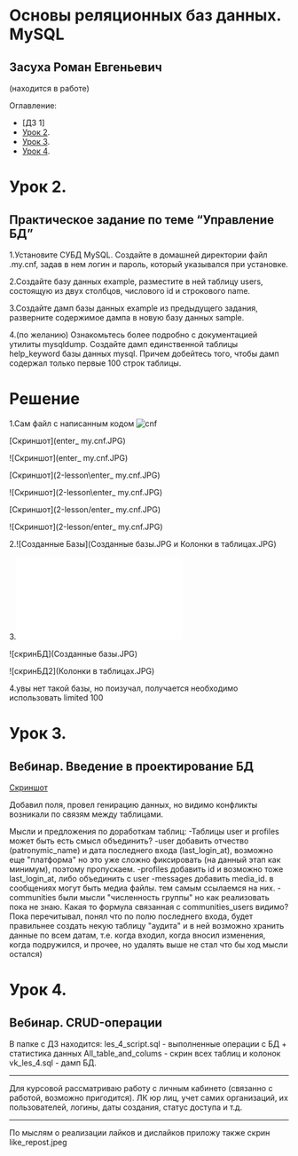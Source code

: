 # Основы реляционных баз данных. MySQL
## Засуха Роман Евгеньевич
(находится в работе)

Оглавление:
- [ДЗ 1]
- [Урок 2](#Урок-2).
- [Урок 3](#Урок-3).
- [Урок 4](#Урок-4).


# Урок 2.
## Практическое задание по теме “Управление БД”

1.Установите СУБД MySQL. Создайте в домашней директории файл .my.cnf, задав в нем логин и пароль, который указывался при установке.

2.Создайте базу данных example, разместите в ней таблицу users, состоящую из двух столбцов, числового id и строкового name.

3.Создайте дамп базы данных example из предыдущего задания, разверните содержимое дампа в новую базу данных sample.

4.(по желанию) Ознакомьтесь более подробно с документацией утилиты mysqldump. Создайте дамп единственной таблицы help_keyword базы данных mysql. Причем добейтесь того, чтобы дамп содержал только первые 100 строк таблицы.

# Решение

1.Сам файл с написанным кодом
![cnf](.my.cnf)

[Скриншот](enter_ my.cnf.JPG)

![Скриншот](enter_ my.cnf.JPG)

[Скриншот](2-lesson\enter_ my.cnf.JPG)

![Скриншот](2-lesson\enter_ my.cnf.JPG)

[Скриншот](2-lesson/enter_ my.cnf.JPG)

![Скриншот](2-lesson/enter_ my.cnf.JPG)




2.![Созданные Базы](Созданные базы.JPG и Колонки в таблицах.JPG)

3.![скрипт дампа](example.sql)

![скринБД](Созданные базы.JPG)  

![скринБД2](Колонки в таблицах.JPG)

4.увы нет такой базы, но поизучал, получается необходимо использовать limited 100

# Урок 3.
## Вебинар. Введение в проектирование БД

[Скриншот](db_tables_full.JPG)

Добавил поля, провел генирацию данных, но видимо конфликты возникали по связям между таблицами. 

Мысли и предложения по доработкам таблиц:
-Таблицы user и profiles может быть есть смысл объединить?
-user добавить отчество (patronymic_name) и дата последнего входа (last_login_at), возможно еще "платформа" но это уже сложно фиксировать (на данный этап как минимум), поэтому пропускаем.
-profiles добавить id и возможно тоже last_login_at, либо объединить с user
-messages добавить media_id. в сообщениях могут быть медиа файлы. тем самым ссылаемся на них.
-communities были мысли "численность группы" но как реализовать пока не знаю. Какая то формула связанная с communities_users видимо?
Пока перечитывал, понял что по полю последнего входа, будет правильнее создать некую таблицу "аудита" и в ней возможно хранить данные по всем датам, т.е. когда входил, когда вносил изменения, когда подружился, и прочее, но удалять выше не стал что бы ход мысли остался)

# Урок 4.
## Вебинар. CRUD-операции
В папке с ДЗ находится:
les_4_script.sql - выполненные операции с БД + статистика данных
All_table_and_colums - скрин всех таблиц и колонок
vk_les_4.sql - дамп БД.
_____
Для курсовой рассматриваю работу с личным кабинето (связанно с работой, возможно пригодится). ЛК юр лиц, учет самих организаций, их пользователей, логины, даты создания, статус доступа и т.д.
_____
По мыслям о реализации лайков и дислайков приложу также скрин
like_repost.jpeg

